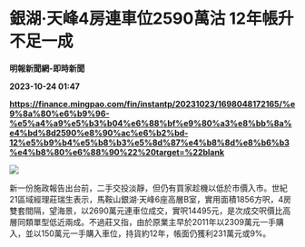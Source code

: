 # 銀湖‧天峰4房連車位2590萬沽 12年帳升不足一成
**明報新聞網-即時新聞**

**2023-10-24 01:47**

**https://finance.mingpao.com/fin/instantp/20231023/1698048172165/%e9%8a%80%e6%b9%96-%e5%a4%a9%e5%b3%b04%e6%88%bf%e9%80%a3%e8%bb%8a%e4%bd%8d2590%e8%90%ac%e6%b2%bd-12%e5%b9%b4%e5%b8%b3%e5%8d%87%e4%b8%8d%e8%b6%b3%e4%b8%80%e6%88%90%22%20target=%22blank**

![](https://fs.mingpao.com/fin/20231023/s00011/93900e93ef920df6c267e2dce3c9b42e.jpg)

新一份施政報告出台前，二手交投淡靜，但仍有買家趁機以低於市價入市。世紀21區域經理莊瑞生表示，馬鞍山銀湖‧天峰6座高層B室，實用面積1856方呎，4房雙套間隔，望海景，以2690萬元連車位成交，實呎14495元，是次成交呎價比高層同類單型低近兩成。不過莊又指，由於原業主早於2011年以2309萬元一手購入，並以150萬元一手購入車位，持貨約12年，帳面仍獲利231萬元或9%。